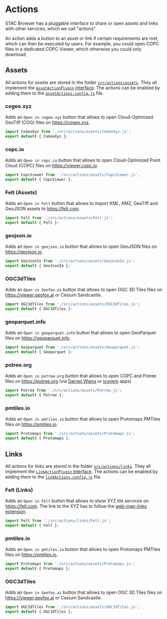 # Actions

STAC Browser has a pluggable interface to share or open assets and links with other services, which we call "actions".

An action adds a button to an asset or link if certain requirements are met, which can then be executed by users.
For example, you could open COPC files in a dedicated COPC Viewer, which otherwise you could only download.

## Assets

All actions for assets are stored in the folder [`src/actions/assets`](../src/actions/assets).
They all implement the [`AssetActionPlugin` interface](../src/actions/AssetActionPlugin.js).
The actions can be enabled by adding them to the [`assetActions.config.js`](../assetActions.config.js) file.

### cogeo.xyz

Adds an `Open in cogeo.xyz` button that allows to open Cloud-Optimized GeoTiff (COG) files on <https://cogeo.xyz>.

```js
import CoGeoXyz from './src/actions/assets/CoGeoXyz.js';
export default { CoGeoXyz };
```

### copc.io

Adds an `Open in copc.io` button that allows to open Cloud-Optimized Point Cloud (COPC) files on <https://viewer.copc.io>.

```js
import CopcViewer from './src/actions/assets/CopcViewer.js';
export default { CopcViewer };
```

### Felt (Assets)

Adds an `Open in Felt` button that allows to import KML, KMZ, GeoTiff and GeoJSON assets to <https://felt.com>.

```js
import Felt from './src/actions/assets/Felt.js';
export default { Felt };
```

### geojson.io

Adds an `Open in geojson.io` button that allows to open GeoJSON files on <https://geojson.io>.

```js
import GeoJsonIo from './src/actions/assets/GeoJsonIo.js';
export default { GeoJsonIo };
```

### OGC3dTiles

Adds an `Open in Geofox.ai` button that allows to open OGC 3D Tiles files on <https://viewer.geofox.ai> or Cesium Sandcastle.

```js
import OGC3dTiles from './src/actions/assets/OGC3dTiles.js';
export default { OGC3dTiles };
```

### geoparquet.info

Adds an `Open in geoparquet.info` button that allows to open GeoParquet files on <https://geoparquet.info>.

```js
import Geoparquet from './src/actions/assets/Geoparquet.js';
export default { Geoparquet };
```

### potree.org

Adds an `Open in potree.org` button that allows to open COPC and Potree files on <https://potree.org> (via [Darren Wiens](https://mpc-copc-viewer.netlify.app) or [Iconem](https://3d.iconem.com/apps/load_potree_project_from_urlparam) apps)

```js
import Potree from './src/actions/assets/Potree.js';
export default { Potree };
```

### pmtiles.io

Adds an `Open in pmtiles.io` button that allows to open Protomaps PMTiles files on <https://pmtiles.io>.

```js
import Protomaps from './src/actions/assets/Protomaps.js';
export default { Protomaps };
```



## Links

All actions for links are stored in the folder [`src/actions/links`](../src/actions/links).
They all implement the [`LinkActionPlugin` interface](../src/actions/LinkActionPlugin.js).
The actions can be enabled by adding them to the [`linkActions.config.js`](../linkActions.config.js) file.

### Felt (Links)

Adds an `Open in Felt` button that allows to show XYZ tile services on <https://felt.com>.
The link to the XYZ has to follow the [web-map-links extension](https://github.com/stac-extensions/web-map-links/blob/v1.0.0/README.md#xyz).

```js
import Felt from './src/actions/links/Felt.js';
export default { Felt };
```

### pmtiles.io

Adds an `Open in pmtiles.io` button that allows to open Protomaps PMTiles files on <https://pmtiles.io>.

```js
import Protomaps from './src/actions/assets/Protomaps.js';
export default { Protomaps };
```

### OGC3dTiles

Adds an `Open in Geofox.ai` button that allows to open OGC 3D Tiles files on <https://viewer.geofox.ai> or Cesium Sandcastle.

```js
import OGC3dTiles from './src/actions/assets/OGC3dTiles.js';
export default { OGC3dTiles };
```
